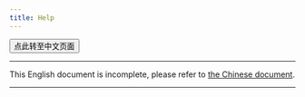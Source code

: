 ```yaml
---
title: Help
---
```


<button onmouseover="PlaySound('totop1')" onmouseout="StopSound('totop1')" onclick="window.location.href = '/help-zh/';" class="zh">点此转至中文页面</button>

---

This English document is incomplete, please refer to [the Chinese document](/help-zh/).
<script>window.location.replace("/help-zh/");</script>

---

<audio src="/audio/door/dooropenpage.ogg" autoplay></audio>

